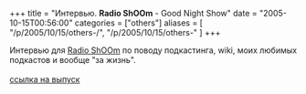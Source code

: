 +++
title = "Интервью. **Radio ShOOm** - Good Night Show"
date = "2005-10-15T00:56:00"
categories = ["others"]
aliases = [
    "/p/2005/10/15/others-/",
    "/p/2005/10/15/others-"
]
+++


Интервью для <a href="http://www.russianpodcasting.ru/podcast/radio_shoom">Radio ShOOm</a> по поводу подкастинга, wiki, моих любимых подкастов и вообще "за жизнь".<br/><br/><a href="http://russianpodcasting.ru/files/radio_shoom_2005_10_15_05_21_39.mp3">ссылка на выпуск</a>